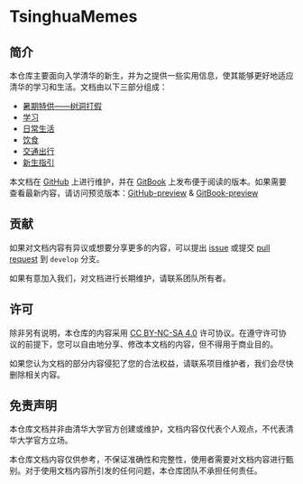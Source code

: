 # TsinghuaMemes

## 简介

本仓库主要面向入学清华的新生，并为之提供一些实用信息，使其能够更好地适应清华的学习和生活。文档由以下三部分组成：

- [暑期特供——树洞打假](./fake/打假.md)
- [学习](./study)
- [日常生活](./living)
- [饮食](./eating)
- [交通出行](./transport)
- [新生指引](./new)


本文档在 [GitHub](https://github.com/TsinghuaMemes/TsinghuaMemes) 上进行维护，并在 [GitBook](https://tsinghuamemes.gitbook.io/tsinghuamemes) 上发布便于阅读的版本。如果需要查看最新内容，请访问预览版本：[GitHub-preview](https://github.com/TsinghuaMemes/TsinghuaMemes/tree/develop) & [GitBook-preview](https://tsinghuamemes.gitbook.io/tsinghuamemes-develop)

## 贡献

如果对文档内容有异议或想要分享更多的内容，可以提出 [issue](https://github.com/TsinghuaMemes/TsinghuaMemes/issues) 或提交 [pull request](https://github.com/TsinghuaMemes/TsinghuaMemes/pulls) 到 `develop` 分支。

如果有意加入我们，对文档进行长期维护，请联系团队所有者。

## 许可

除非另有说明，本仓库的内容采用 [CC BY-NC-SA 4.0](https://creativecommons.org/licenses/by-nc-sa/4.0/) 许可协议。在遵守许可协议的前提下，您可以自由地分享、修改本文档的内容，但不得用于商业目的。

如果您认为文档的部分内容侵犯了您的合法权益，请联系项目维护者，我们会尽快删除相关内容。

## 免责声明

本仓库文档并非由清华大学官方创建或维护，文档内容仅代表个人观点，不代表清华大学官方立场。

本仓库文档内容仅供参考，不保证准确性和完整性，使用者需要对文档内容进行甄别。对于使用文档内容所引发的任何问题，本仓库团队不承担任何责任。
